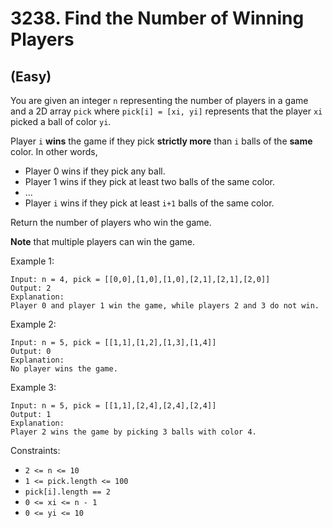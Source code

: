 # 3238. Find the Number of Winning Players
## (Easy)

You are given an integer `n` representing the number of players in a game and a 2D array `pick` where `pick[i] = [xi, yi]` represents that the player `xi` picked a ball of color `yi`.

Player `i` **wins** the game if they pick **strictly more** than `i` balls of the **same** color. In other words,

- Player 0 wins if they pick any ball.
- Player 1 wins if they pick at least two balls of the same color.
- ...
- Player `i` wins if they pick at least `i+1` balls of the same color.

Return the number of players who win the game.

**Note** that multiple players can win the game.

Example 1:

```
Input: n = 4, pick = [[0,0],[1,0],[1,0],[2,1],[2,1],[2,0]]
Output: 2
Explanation:
Player 0 and player 1 win the game, while players 2 and 3 do not win.
```

Example 2:

```
Input: n = 5, pick = [[1,1],[1,2],[1,3],[1,4]]
Output: 0
Explanation:
No player wins the game.
```

Example 3:

```
Input: n = 5, pick = [[1,1],[2,4],[2,4],[2,4]]
Output: 1
Explanation:
Player 2 wins the game by picking 3 balls with color 4.
```

Constraints:

- `2 <= n <= 10`
- `1 <= pick.length <= 100`
- `pick[i].length == 2`
- `0 <= xi <= n - 1 `
- `0 <= yi <= 10`